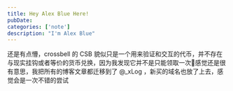 ```yaml
---
title: Hey Alex Blue Here!
pubDate: 
categories: ['note']
description: "I'm Alex Blue"
---
```


还是有点懵，crossbell 的 CSB 貌似只是一个用来验证和交互的代币，并不存在与现实挂钩或者等价的货币兑换，因为我发现它并不是只能领取一次🦊感觉还是很有意思，我把所有的博客文章都迁移到了 @_xLog ，新买的域名也放了上去，感觉会是一次不错的尝试